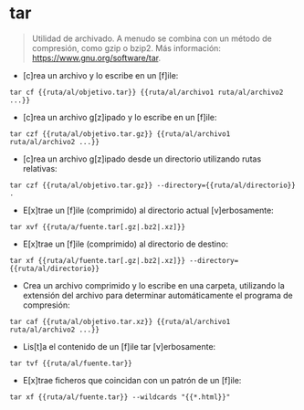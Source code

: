 # tar

> Utilidad de archivado.
> A menudo se combina con un método de compresión, como gzip o bzip2.
> Más información: <https://www.gnu.org/software/tar>.

- [c]rea un archivo y lo escribe en un [f]ile:

`tar cf {{ruta/al/objetivo.tar}} {{ruta/al/archivo1 ruta/al/archivo2 ...}}`

- [c]rea un archivo g[z]ipado y lo escribe en un [f]ile:

`tar czf {{ruta/al/objetivo.tar.gz}} {{ruta/al/archivo1 ruta/al/archivo2 ...}}`

- [c]rea un archivo g[z]ipado desde un directorio utilizando rutas relativas:

`tar czf {{ruta/al/objetivo.tar.gz}} --directory={{ruta/al/directorio}} .`

- E[x]trae un [f]ile (comprimido) al directorio actual [v]erbosamente:

`tar xvf {{ruta/a/fuente.tar[.gz|.bz2|.xz]}}`

- E[x]trae un [f]ile (comprimido) al directorio de destino:

`tar xf {{ruta/al/fuente.tar[.gz|.bz2|.xz]}} --directory={{ruta/al/directorio}}`

- Crea un archivo comprimido y lo escribe en una carpeta, utilizando la extensión del archivo para determinar automáticamente el programa de compresión:

`tar caf {{ruta/al/objetivo.tar.xz}} {{ruta/al/archivo1 ruta/al/archivo2 ...}}`

- Lis[t]a el contenido de un [f]ile tar [v]erbosamente:

`tar tvf {{ruta/al/fuente.tar}}`

- E[x]trae ficheros que coincidan con un patrón de un [f]ile:

`tar xf {{ruta/al/fuente.tar}} --wildcards "{{*.html}}"`
